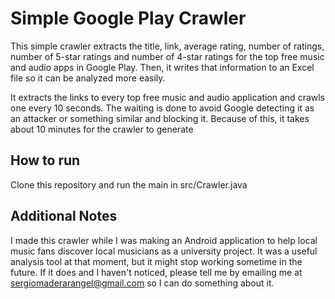 # Simple Google Play Crawler

This simple crawler extracts the title, link, average rating, number of ratings, number of 5-star ratings and number of 4-star ratings for the top free music and audio apps in Google Play. Then, it writes that information to an Excel file so it can be analyzed more easily. 

It extracts the links to every top free music and audio application and crawls one every 10 seconds. The waiting is done to avoid Google detecting it as an attacker or something similar and blocking it. Because of this, it takes about 10 minutes for the crawler to generate 

## How to run

Clone this repository and run the main in src/Crawler.java

## Additional Notes

I made this crawler while I was making an Android application to help local music fans discover local musicians as a university project. It was a useful analysis tool at that moment, but it might stop working sometime in the future. If it does and I haven't noticed, please tell me by emailing me at sergiomaderarangel@gmail.com so I can do something about it.